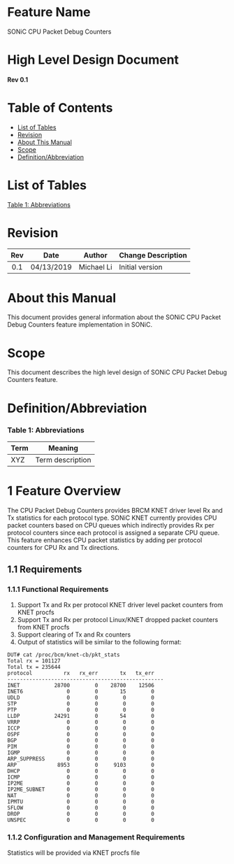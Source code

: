 # Feature Name
SONiC CPU Packet Debug Counters
# High Level Design Document
#### Rev 0.1

# Table of Contents
  * [List of Tables](#list-of-tables)
  * [Revision](#revision)
  * [About This Manual](#about-this-manual)
  * [Scope](#scope)
  * [Definition/Abbreviation](#definitionabbreviation)
  
# List of Tables
[Table 1: Abbreviations](#table-1-abbreviations)

# Revision
| Rev |     Date    |       Author       | Change Description                |
|:---:|:-----------:|:------------------:|-----------------------------------|
| 0.1 | 04/13/2019  |   Michael Li       | Initial version                   |

# About this Manual
This document provides general information about the SONiC CPU Packet Debug Counters feature implementation in SONiC.
# Scope
This document describes the high level design of SONiC CPU Packet Debug Counters feature.

# Definition/Abbreviation

### Table 1: Abbreviations
| **Term**                 | **Meaning**                         |
|--------------------------|-------------------------------------|
| XYZ                      | Term description                    |

# 1 Feature Overview
The CPU Packet Debug Counters provides BRCM KNET driver level Rx and Tx statistics for each protocol type. SONiC KNET currently provides CPU packet counters based on CPU queues which indirectly provides Rx per protocol counters since each protocol is assigned a separate CPU queue. This feature enhances CPU packet statistics by adding per protocol counters for CPU Rx and Tx directions.

## 1.1 Requirements

### 1.1.1 Functional Requirements

1. Support Tx and Rx per protocol KNET driver level packet counters from KNET procfs
2. Support Tx and Rx per protocol Linux/KNET dropped packet counters from KNET procfs
3. Support clearing of Tx and Rx counters
4. Output of statistics will be similar to the following format:

```
DUT# cat /proc/bcm/knet-cb/pkt_stats
Total rx = 101127
Total tx = 235644
protocol          rx   rx_err       tx   tx_err
--------------------------------------------------
INET           28700        0    28700    12506
INET6              0        0       15        0
UDLD               0        0        0        0
STP                0        0        0        0
PTP                0        0        0        0
LLDP           24291        0       54        0
VRRP               0        0        0        0
ICCP               0        0        0        0
OSPF               0        0        0        0
BGP                0        0        0        0
PIM                0        0        0        0
IGMP               0        0        0        0
ARP_SUPPRESS       0        0        0        0
ARP             8953        0     9103        0
DHCP               0        0        0        0
ICMP               0        0        0        0
IP2ME              0        0        0        0
IP2ME_SUBNET       0        0        0        0
NAT                0        0        0        0
IPMTU              0        0        0        0
SFLOW              0        0        0        0
DROP               0        0        0        0
UNSPEC             0        0        0        0
```

### 1.1.2 Configuration and Management Requirements
Statistics will be provided via KNET procfs file

